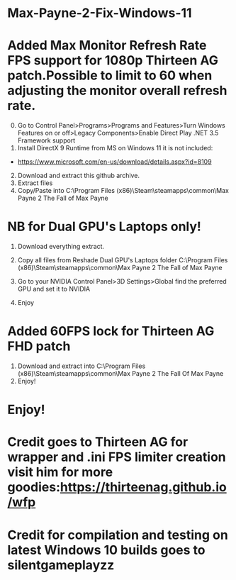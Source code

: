 # Max-Payne-2-Fix-Windows-11
# Added Max Monitor Refresh Rate FPS support for 1080p Thirteen AG patch.Possible to limit to 60 when adjusting the monitor overall refresh rate.
0. Go to Control Panel>Programs>Programs and Features>Turn Windows Features on or off>Legacy Components>Enable Direct Play .NET 3.5 Framework support
1. Install DirectX 9 Runtime from MS on Windows 11 it is not included: 
 * https://www.microsoft.com/en-us/download/details.aspx?id=8109
2. Download and extract this github archive. 
3. Extract files
4. Copy/Paste into C:\Program Files (x86)\Steam\steamapps\common\Max Payne 2 The Fall of Max Payne
# NB for Dual GPU's Laptops only!

1. Download everything extract.

2. Copy all files from Reshade Dual GPU's Laptops folder C:\Program Files (x86)\Steam\steamapps\common\Max Payne 2 The Fall of Max Payne

3. Go to your NVIDIA Control Panel>3D Settings>Global find the preferred GPU and set it to NVIDIA

4. Enjoy
# Added 60FPS lock for Thirteen AG FHD patch
1. Download and extract into C:\Program Files (x86)\Steam\steamapps\common\Max Payne 2 The Fall Of Max Payne
2. Enjoy!
# Enjoy!
# Credit goes to Thirteen AG for wrapper and .ini FPS limiter creation visit him for more goodies:https://thirteenag.github.io/wfp
# Credit for compilation and testing on latest Windows 10 builds goes to silentgameplayzz
